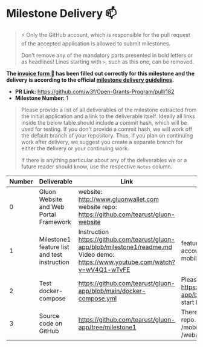 # Milestone Delivery :mailbox:

> ⚡ Only the GitHub account, which is responsible for the pull request of the accepted application is allowed to submit milestones. 
> 
> Don't remove any of the mandatory parts presented in bold letters or as headlines! Lines starting with `>`, such as this one, can be removed.

**The [invoice form :pencil:](https://forms.gle/8Wx7nxtq8fKrsuEz8) has been filled out correctly for this milestone and the delivery is according to the official [milestone delivery guidelines](https://github.com/w3f/General-Grants-Program/blob/master/grants/milestone-deliverables-guidelines.md).**  

* **PR Link:** https://github.com/w3f/Open-Grants-Program/pull/182
* **Milestone Number:** 1

> Please provide a list of all deliverables of the milestone extracted from the initial application and a link to the deliverable itself. Ideally all links inside the below table should include a commit hash, which will be used for testing. If you don't provide a commit hash, we will work off the default branch of your repository. Thus, if you plan on continuing work after delivery, we suggest you create a separate branch for either the delivery or your continuing work. 
> 
> If there is anything particular about any of the deliverables we or a future reader should know, use the respective `Notes` column.

| Number | Deliverable | Link | Notes |
| ------------- | ------------- | ------------- | ---------------|
| 0 | Gluon Website and Web Portal Framework | website: http://www.gluonwallet.com website repo: https://github.com/tearust/gluon-website ||
| 1 | Milestone1 feature list and test instruction | Instruction https://github.com/tearust/gluon-app/blob/milestone1/readme.md  Video demo: https://www.youtube.com/watch?v=wV4Q1-wTvFE | features: Users can create Gluon accounts and pair the Gluon mobile App with the web portal. |
| 2 | Test docker-compose | https://github.com/tearust/gluon-app/blob/main/docker-compose.yml | Please follow the instruction https://github.com/tearust/gluon-app/blob/main/readme.md to start local test server |
| 3 | Source code on GitHub | https://github.com/tearust/gluon-app/tree/milestone1 | There two projects inside this repo. The mobile app under /mobile folder, the webapp under /webapp folder |

